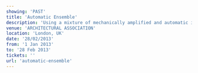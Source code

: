 ```yaml
---
showing: 'PAST'
title: 'Automatic Ensemble'
description: 'Using a mixture of mechanically amplified and automatic instruments and machines'
venue: 'ARCHITECTURAL ASSOCIATION'
location: 'London, UK'
date: '28/02/2013'
from: '1 Jan 2013'
to: '28 Feb 2013'
tickets: ''
url: 'automatic-ensemble'
---
```


